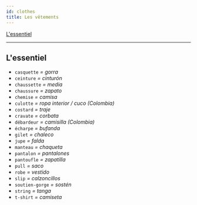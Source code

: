 ```yaml
---
id: clothes
title: Les vêtements
---
```


[L'essentiel](#l-essentiel)

---

## L'essentiel

* `casquette` _= gorra_
* `ceinture` _= cinturón_
* `chaussette` _= media_
* `chaussure` _= zapato_
* `chemise` _= camisa_
* `culotte` _= ropa interior / cuco (Colombia)_
* `costard` _= traje_
* `cravate` _= corbata_
* `débardeur` _= camisilla (Colombia)_
* `écharpe` _= bufanda_
* `gilet` _= chaleco_
* `jupe` _= falda_
* `manteau` _= chaqueta_
* `pantalon` _= pantalones_
* `pantoufle` _= zapatilla_
* `pull` _= saco_
* `robe` _= vestido_
* `slip` _= calzoncillos_
* `soutien-gorge` _= sostén_
* `string` _= tanga_
* `t-shirt` _= camiseta_
